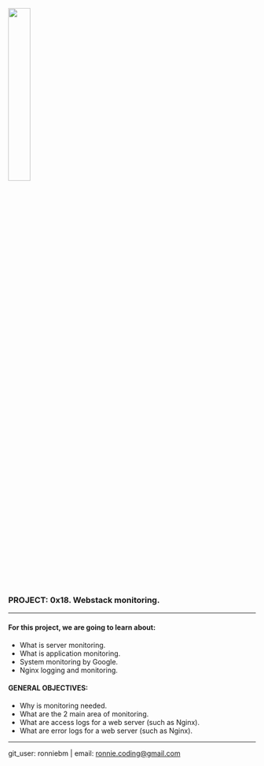 <img src="https://camo.githubusercontent.com/04a8a9a456b8ecafad2eb4f2cff6803cd0194496/687474703a2f2f7777772e686f6c626572746f6e7363686f6f6c2e636f6d2f686f6c626572746f6e2d6c6f676f2e706e67" width=30%/>  



### PROJECT:  0x18. Webstack monitoring.  
---



#### For this project, we are going to learn about:<br>

- What is server monitoring.  
- What is application monitoring.  
- System monitoring by Google.  
- Nginx logging and monitoring.  


#### GENERAL OBJECTIVES:<br>

- Why is monitoring needed.  
- What are the 2 main area of monitoring.  
-  What are access logs for a web server (such as Nginx).  
- What are error logs for a web server (such as Nginx).  


---
git_user: ronniebm  |  email: ronnie.coding@gmail.com